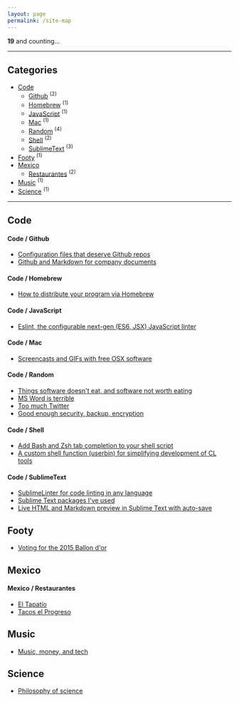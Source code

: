 ```yaml
---
layout: page
permalink: /site-map
---
```


__19__ and counting...

---

## Categories

* [Code](#code) 
    * [Github](#code--github) <sup>(2)</sup>
    * [Homebrew](#code--homebrew) <sup>(1)</sup>
    * [JavaScript](#code--javascript) <sup>(1)</sup>
    * [Mac](#code--mac) <sup>(1)</sup>
    * [Random](#code--random) <sup>(4)</sup>
    * [Shell](#code--shell) <sup>(2)</sup>
    * [SublimeText](#code--sublimetext) <sup>(3)</sup>
* [Footy](#footy) <sup>(1)</sup>
* [Mexico](#mexico) 
    * [Restaurantes](#mexico--restaurantes) <sup>(2)</sup>
* [Music](#music) <sup>(1)</sup>
* [Science](#science) <sup>(1)</sup>

---

## Code

#### Code / Github
* [Configuration files that deserve Github repos](code/github/config-in-github)
* [Github and Markdown for company documents](code/github/github-markdown-for-company-docs)

#### Code / Homebrew
* [How to distribute your program via Homebrew](code/homebrew/distribute-program-via-homebrew)

#### Code / JavaScript
* [Eslint, the configurable next-gen (ES6, JSX) JavaScript linter](code/javascript/eslint)

#### Code / Mac
* [Screencasts and GIFs with free OSX software](code/mac/osx-screencast-gif)

#### Code / Random
* [Things software doesn't eat, and software not worth eating](code/random/software-eating-the-world)
* [MS Word is terrible](code/random/ms-word-is-terrible)
* [Too much Twitter](code/random/too-much-twitter)
* [Good enough security, backup, encryption](code/random/good-enough-security)

#### Code / Shell
* [Add Bash and Zsh tab completion to your shell script](code/shell/enabling-tab-completion)
* [A custom shell function (userbin) for simplifying development of CL tools](code/shell/userbin)

#### Code / SublimeText
* [SublimeLinter for code linting in any language](code/sublimetext/sublime-linter)
* [Sublime Text packages I've used](code/sublimetext/useful-packages)
* [Live HTML and Markdown preview in Sublime Text with auto-save](code/sublimetext/auto-save)

## Footy
* [Voting for the 2015 Ballon d'or](footy/ballon-dor-2015)

## Mexico

#### Mexico / Restaurantes
* [El Tapatío](mexico/restaurantes/el-tapatio)
* [Tacos el Progreso](mexico/restaurantes/tacos-el-progreso)

## Music
* [Music, money, and tech](music/music-and-tech)

## Science
* [Philosophy of science](science/philosophy-of-science)

